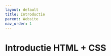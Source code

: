 ```yaml
---
layout: default
title: Introductie
parent: Website
nav_order: 1
---
```


# Introductie HTML + CSS


